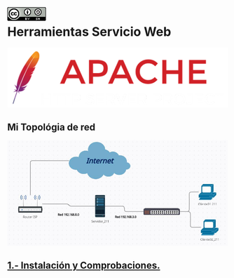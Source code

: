 <img src="./imagenes/MI-LICENCIA88x31.png" style="float: left; margin-right: 10px;" />

# Herramientas Servicio Web
![logo dnsmasq](/imagenes/apacheLogo.png)

## Mi Topológia de red
![red](/imagenes/red.jpg)

## [1.- Instalación y Comprobaciones.](./apache2/instalacionYComprobaciones)
<!-- ## [2.- Modelo Crear Usuario.](./LDIF/juan.ldif)
## [3.- Modificación de usuario.](./LDIF/CambioJuan.ldif)
## [4.- Modificación varios usuarios.](./LDIF/modificacion.ldif)
## [5.- Eliminar Campos.](./LDIF/eliminarMail.ldif)
## [6.- Preparaciones para un cliente.](./variado/preparandoCliente.md)
## [7.- Ver Configuraciones de NFS y compartir directorios IMAGENES.](./variado/CapturasExportaciones/)
## [8.- Herramientas Gráficas.](./HerramientasGraficas)
## [9.- Scripting LDAP.](./scripts) -->